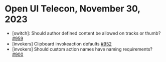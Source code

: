 Open UI Telecon, November 30, 2023
=================================
- [switch]: Should author defined content be allowed on tracks or thumb? [#959](https://github.com/openui/open-ui/issues/959)
- [invokers] Clipboard invokeaction defaults [#952](https://github.com/openui/open-ui/issues/952)
- [invokers] Should custom action names have naming requirements? [#900](https://github.com/openui/open-ui/issues/900)
